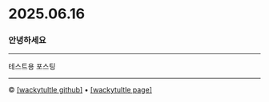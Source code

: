 # 2025.06.16

### 안녕하세요

---

테스트용 포스팅

---

&copy; [[wackytultle github]](https://github.com/wackyturtle/wackyturtle.github.io) &bull; [[wackytultle page]](https://wackyturtle.github.io/)
